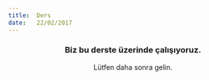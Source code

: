 ```yaml
---
title:  Ders
date:   22/02/2017
---
```


### <center>Biz bu derste üzerinde çalışıyoruz.</center>
<center>Lütfen daha sonra gelin.</center>